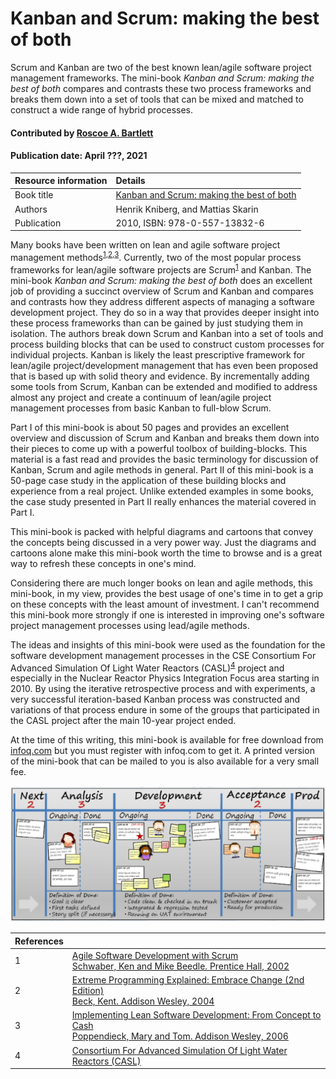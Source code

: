 # Kanban and Scrum: making the best of both

<!--deck text start-->
Scrum and Kanban are two of the best known lean/agile software project management frameworks.
The mini-book *Kanban and Scrum: making the best of both* compares and contrasts these two process frameworks and breaks them down into a set of tools that can be mixed and matched to construct a wide range of hybrid processes.
<!--deck text end-->

#### Contributed by [Roscoe A. Bartlett](https://github.com/bartlettroscoe)

#### Publication date: April ???, 2021

Resource information | Details 
:--- | :--- 
Book title  | [Kanban and Scrum: making the best of both](https://www.infoq.com/minibooks/kanban-scrum-minibook/)
Authors | Henrik Kniberg, and Mattias Skarin
Publication | 2010, ISBN: 978-0-557-13832-6

Many books have been written on lean and agile software project management methods<sup>[1],[2],[3]</sup>.
Currently, two of the most popular process frameworks for lean/agile software projects are Scrum<sup>[1]</sup> and Kanban.
The mini-book *Kanban and Scrum: making the best of both* does an excellent job of providing a succinct overview of Scrum and Kanban and compares and contrasts how they address different aspects of managing a software development project.
They do so in a way that provides deeper insight into these process frameworks than can be gained by just studying them in isolation.
The authors break down Scrum and Kanban into a set of tools and process building blocks that can be used to construct custom processes for individual projects.
Kanban is likely the least prescriptive framework for lean/agile project/development management that has even been proposed that is based up with solid theory and evidence.
By incrementally adding some tools from Scrum, Kanban can be extended and modified to address almost any project and create a continuum of lean/agile project management processes from basic Kanban to full-blow Scrum.

Part I of this mini-book is about 50 pages and provides an excellent overview and discussion of Scrum and Kanban and breaks them down into their pieces to come up with a powerful toolbox of building-blocks.
This material is a fast read and provides the basic terminology for discussion of Kanban, Scrum and agile methods in general.
Part II of this mini-book is a 50-page case study in the application of these building blocks and experience from a real project.
Unlike extended examples in some books, the case study presented in Part II really enhances the material covered in Part I.

This mini-book is packed with helpful diagrams and cartoons that convey the concepts being discussed in a very power way.
Just the diagrams and cartoons alone make this mini-book worth the time to browse and is a great way to refresh these concepts in one's mind.

Considering there are much longer books on lean and agile methods, this mini-book, in my view, provides the best usage of one's time in to get a grip on these concepts with the least amount of investment.
I can't recommend this mini-book more strongly if one is interested in improving one's software project management processes using lead/agile methods.

The ideas and insights of this mini-book were used as the foundation for the software development management processes in the CSE Consortium For Advanced Simulation Of Light Water Reactors (CASL)<sup>[4]</sup> project and especially in the Nuclear Reactor Physics Integration Focus area  starting in 2010.
By using the iterative retrospective process and with experiments, a very successful iteration-based Kanban process was constructed and variations of that process endure in some of the groups that participated in the CASL project after the main 10-year project ended.

At the time of this writing, this mini-book is available for free download from [infoq.com](https://www.infoq.com/minibooks/kanban-scrum-minibook/) but you must register with infoq.com to get it.
A printed version of the mini-book that can be mailed to you is also available for a very small fee.

<img src='https://github.com/betterscientificsoftware/images/raw/master/KanbanAndScrumMakingTheBestOfBoth.png' class='logo' />

<!---
Publish: preview
Pinned: no
RSS update: ???
Topics: Software process improvement, Software engineering, Requirements, Issue tracking, Strategies for more effective teams
--->

<!-- BEGIN ORIGINAL LINK DEFS

[1]: https://dl.acm.org/doi/10.5555/559553 "Agile Software Development with Scrum {Schwaber, Ken and Mike Beedle. Prentice Hall, 2002}"
[2]: https://dl.acm.org/doi/10.5555/1076267 "Extreme Programming Explained: Embrace Change (2nd Edition) {Beck, Kent. Addison Wesley, 2004}"
[3]: https://www.oreilly.com/library/view/implementing-lean-software/0321437381/ "Implementing Lean Software Development: From Concept to Cash {Poppendieck, Mary and Tom. Addison Wesley, 2006}"
[4]: https://casl.gov/ "Consortium For Advanced Simulation Of Light Water Reactors (CASL)"

END ORIGINAL LINK DEFS -->

<!-- ALL CONTENT BELOW HERE IS AUTO-GENERATED FROM wikize_refs.py -->

<!--- INTERMEDIATE LINK DEFS POINT TO ANCHORS IN TABLE --->
[1]: #ref1 "Agile Software Development with Scrum"
[2]: #ref2 "Extreme Programming Explained: Embrace Change (2nd Edition)"
[3]: #ref3 "Implementing Lean Software Development: From Concept to Cash"
[4]: #ref4 "Consortium For Advanced Simulation Of Light Water Reactors (CASL)"

<!--- TABLE OF REFS RENDERED AS MARKDOWN --->
References | &nbsp;
:--- | :---
<a name="ref1"></a>1 | [Agile Software Development with Scrum<br>Schwaber, Ken and Mike Beedle. Prentice Hall, 2002](https://dl.acm.org/doi/10.5555/559553)
<a name="ref2"></a>2 | [Extreme Programming Explained: Embrace Change (2nd Edition)<br>Beck, Kent. Addison Wesley, 2004](https://dl.acm.org/doi/10.5555/1076267)
<a name="ref3"></a>3 | [Implementing Lean Software Development: From Concept to Cash<br>Poppendieck, Mary and Tom. Addison Wesley, 2006](https://www.oreilly.com/library/view/implementing-lean-software/0321437381/)
<a name="ref4"></a>4 | [Consortium For Advanced Simulation Of Light Water Reactors (CASL)](https://casl.gov/)

